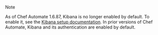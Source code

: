 <div class="admonition-note"><p class="admonition-note-title">Note</p><div class="admonition-note-text">

As of Chef Automate 1.6.87, Kibana is no longer enabled by default. To
enable it, see the [Kibana setup
documentation](https://www.elastic.co/guide/en/kibana/current/setup.html).
In prior versions of Chef Automate, Kibana and its authentication are
enabled by default.

</div></div>